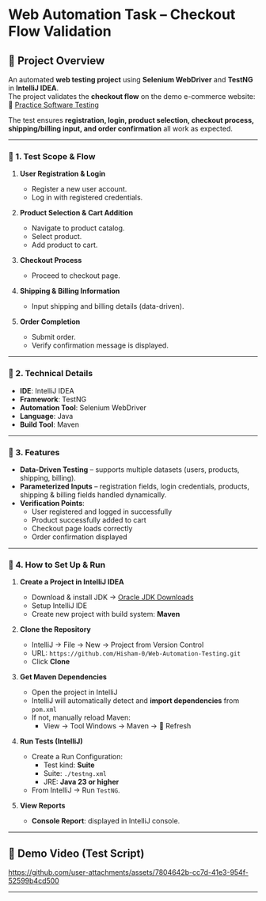 # Web Automation Task – Checkout Flow Validation

## 📌 Project Overview

An automated **web testing project** using **Selenium WebDriver** and **TestNG** in **IntelliJ IDEA**.  
The project validates the **checkout flow** on the demo e-commerce website:  
🔗 [Practice Software Testing](https://practicesoftwaretesting.com/)

The test ensures **registration, login, product selection, checkout process, shipping/billing input, and order confirmation** all work as expected.

---

### 🔹 1. Test Scope & Flow

1. **User Registration & Login**

   - Register a new user account.
   - Log in with registered credentials.

2. **Product Selection & Cart Addition**

   - Navigate to product catalog.
   - Select product.
   - Add product to cart.

3. **Checkout Process**

   - Proceed to checkout page.

4. **Shipping & Billing Information**

   - Input shipping and billing details (data-driven).

5. **Order Completion**
   - Submit order.
   - Verify confirmation message is displayed.

---

### 🔹 2. Technical Details

- **IDE**: IntelliJ IDEA
- **Framework**: TestNG
- **Automation Tool**: Selenium WebDriver
- **Language**: Java
- **Build Tool**: Maven

---

### 🔹 3. Features

- **Data-Driven Testing** – supports multiple datasets (users, products, shipping, billing).
- **Parameterized Inputs** – registration fields, login credentials, products, shipping & billing fields handled dynamically.
- **Verification Points**:
  - User registered and logged in successfully
  - Product successfully added to cart
  - Checkout page loads correctly
  - Order confirmation displayed

---

### 🔹 4. How to Set Up & Run

1. **Create a Project in IntelliJ IDEA**

   - Download & install JDK → [Oracle JDK Downloads](https://www.oracle.com/java/technologies/downloads/)
   - Setup IntelliJ IDE
   - Create new project with build system: **Maven**

2. **Clone the Repository**

   - IntelliJ → File → New → Project from Version Control
   - URL: `https://github.com/Hisham-0/Web-Automation-Testing.git`
   - Click **Clone**

3. **Get Maven Dependencies**

   - Open the project in IntelliJ
   - IntelliJ will automatically detect and **import dependencies** from `pom.xml`
   - If not, manually reload Maven:
     - View → Tool Windows → Maven → 🔄 Refresh

4. **Run Tests (IntelliJ)**

   - Create a Run Configuration:
     - Test kind: **Suite**
     - Suite: `./testng.xml`
     - JRE: **Java 23 or higher**
   - From IntelliJ → Run `TestNG`.

5. **View Reports**
   - **Console Report**: displayed in IntelliJ console.

---

## 🎥 Demo Video (Test Script)

https://github.com/user-attachments/assets/7804642b-cc7d-41e3-954f-52599b4cd500

---
